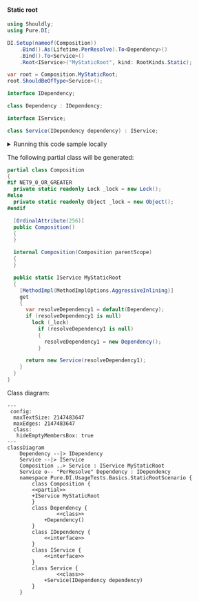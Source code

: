 #### Static root


```c#
using Shouldly;
using Pure.DI;

DI.Setup(nameof(Composition))
    .Bind().As(Lifetime.PerResolve).To<Dependency>()
    .Bind().To<Service>()
    .Root<IService>("MyStaticRoot", kind: RootKinds.Static);

var root = Composition.MyStaticRoot;
root.ShouldBeOfType<Service>();

interface IDependency;

class Dependency : IDependency;

interface IService;

class Service(IDependency dependency) : IService;
```

<details>
<summary>Running this code sample locally</summary>

- Make sure you have the [.NET SDK 9.0](https://dotnet.microsoft.com/en-us/download/dotnet/9.0) or later is installed
```bash
dotnet --list-sdk
```
- Create a net9.0 (or later) console application
```bash
dotnet new console -n Sample
```
- Add references to NuGet packages
  - [Pure.DI](https://www.nuget.org/packages/Pure.DI)
  - [Shouldly](https://www.nuget.org/packages/Shouldly)
```bash
dotnet add package Pure.DI
dotnet add package Shouldly
```
- Copy the example code into the _Program.cs_ file

You are ready to run the example 🚀
```bash
dotnet run
```

</details>

The following partial class will be generated:

```c#
partial class Composition
{
#if NET9_0_OR_GREATER
  private static readonly Lock _lock = new Lock();
#else
  private static readonly Object _lock = new Object();
#endif

  [OrdinalAttribute(256)]
  public Composition()
  {
  }

  internal Composition(Composition parentScope)
  {
  }

  public static IService MyStaticRoot
  {
    [MethodImpl(MethodImplOptions.AggressiveInlining)]
    get
    {
      var resolveDependency1 = default(Dependency);
      if (resolveDependency1 is null)
        lock (_lock)
          if (resolveDependency1 is null)
          {
            resolveDependency1 = new Dependency();
          }

      return new Service(resolveDependency1);
    }
  }
}
```

Class diagram:

```mermaid
---
 config:
  maxTextSize: 2147483647
  maxEdges: 2147483647
  class:
   hideEmptyMembersBox: true
---
classDiagram
	Dependency --|> IDependency
	Service --|> IService
	Composition ..> Service : IService MyStaticRoot
	Service o-- "PerResolve" Dependency : IDependency
	namespace Pure.DI.UsageTests.Basics.StaticRootScenario {
		class Composition {
		<<partial>>
		+IService MyStaticRoot
		}
		class Dependency {
				<<class>>
			+Dependency()
		}
		class IDependency {
			<<interface>>
		}
		class IService {
			<<interface>>
		}
		class Service {
				<<class>>
			+Service(IDependency dependency)
		}
	}
```

